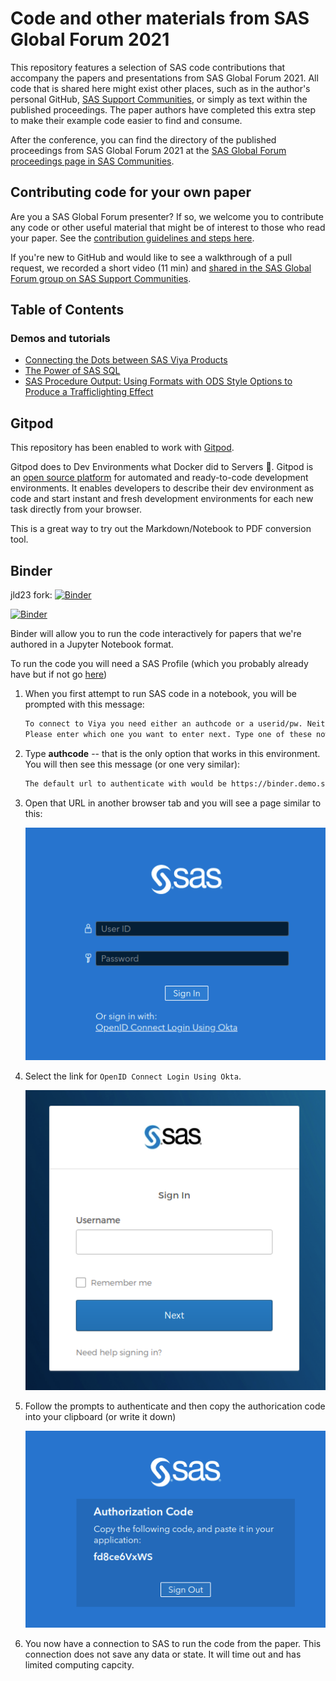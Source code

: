 # Code and other materials from SAS Global Forum 2021

This repository features a selection of SAS code contributions that accompany the papers and presentations from SAS Global Forum 2021.  All code that is shared here might exist other places, such as in the author's personal GitHub, [SAS Support Communities](https://communities.sas.com), or simply as text within the published proceedings.  The paper authors have completed this extra step to make their example code easier to find and consume.

After the conference, you can find the directory of the published proceedings from SAS Global Forum 2021 at the [SAS Global Forum proceedings page in SAS Communities](https://communities.sas.com/t5/SAS-Global-Forum-proceedings/ct-p/proceedings).  





## Contributing code for your own paper

Are you a SAS Global Forum presenter?  If so, we welcome you to contribute any code or other useful material that might be of interest to those who read your paper.  See the [contribution guidelines and steps here](CONTRIBUTING.md). 

If you're new to GitHub and would like to see a walkthrough of a pull request, we recorded a short video (11 min) and [shared in the SAS Global Forum group on SAS Support Communities](https://communities.sas.com/t5/SAS-Global-Forum-2020/SAS-Global-Forum-2020-on-GitHub/gpm-p/614782).

## Table of Contents

### Demos and tutorials

* [Connecting the Dots between SAS Viya Products](./demos/connect-the-dots)
* [The Power of SAS SQL](./demos/power-of-sql)
* [SAS Procedure Output: Using Formats with ODS Style Options to Produce a Trafficlighting Effect](./demos/Trafficlight)

## Gitpod

This repository has been enabled to work with [Gitpod](https://www.gitpod.io/).

Gitpod does to Dev Environments what Docker did to Servers 🐳. Gitpod is an [open source platform](https://github.com/gitpod-io/gitpod) for automated and ready-to-code development environments. It enables developers to describe their dev environment as code and start instant and fresh development environments for each new task directly from your browser.

This is a great way to try out the Markdown/Notebook to PDF conversion tool.

## Binder

jld23 fork:
[![Binder](https://mybinder.org/badge_logo.svg)](https://mybinder.org/v2/gh/jld23/sas-global-forum-2021/HEAD)

[![Binder](https://mybinder.org/badge_logo.svg)](https://mybinder.org/v2/gh/sascommunities/sas-global-forum-2021/HEAD)

Binder will allow you to run the code interactively for papers that we're authored in a Jupyter Notebook format.

To run the code you will need a SAS Profile (which you probably already have but if not go [here](https://www.sas.com/profile/ui/#/create))

1. When you first attempt to run SAS code in a notebook, you will be prompted with this message:

    ```html
    To connect to Viya you need either an authcode or a userid/pw. Neither were provided.
    Please enter which one you want to enter next. Type one of these now: [authcode | userid]:
    ```

1. Type **authcode** -- that is the only option that works in this environment.
    You will then see this message (or one very similar):

    ```html
    The default url to authenticate with would be https://binder.demo.sas.com/SASLogon/oauth/authorize?client_id=SASPy&response_type=code
    ```

1. Open that URL in another browser tab and you will see a page similar to this:

    ![authentication code dialog](./authentication_code_dialog1.png)

1. Select the link for `OpenID Connect Login Using Okta`.

    ![authentication code dialog2](./authentication_code_dialog2.png)

1. Follow the prompts to authenticate and then copy the authorication code into your clipboard (or write it down)

    ![authentication code dialog](./authentication_code_dialog3.png)

1. You now have a connection to SAS to run the code from the paper. This connection does not save any data or state. It will time out and has limited computing capcity.


